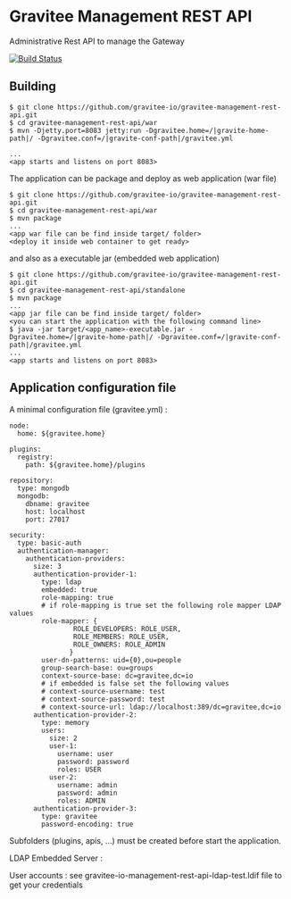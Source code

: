 # Gravitee Management REST API

Administrative Rest API to manage the Gateway

[![Build Status](http://build.gravitee.io/jenkins/buildStatus/icon?job=gravitee-management-rest-api)](http://build.gravitee.io/jenkins/view/Tous/job/gravitee-management-rest-api/)

## Building

```
$ git clone https://github.com/gravitee-io/gravitee-management-rest-api.git
$ cd gravitee-management-rest-api/war
$ mvn -Djetty.port=8083 jetty:run -Dgravitee.home=/|gravite-home-path|/ -Dgravitee.conf=/|gravite-conf-path|/gravitee.yml

...
<app starts and listens on port 8083>
```
The application can be package and deploy as web application (war file)
```
$ git clone https://github.com/gravitee-io/gravitee-management-rest-api.git
$ cd gravitee-management-rest-api/war
$ mvn package
...
<app war file can be find inside target/ folder>
<deploy it inside web container to get ready>
```
and also as a executable jar (embedded web application)
```
$ git clone https://github.com/gravitee-io/gravitee-management-rest-api.git
$ cd gravitee-management-rest-api/standalone
$ mvn package
...
<app jar file can be find inside target/ folder>
<you can start the application with the following command line>
$ java -jar target/<app_name>-executable.jar -Dgravitee.home=/|gravite-home-path|/ -Dgravitee.conf=/|gravite-conf-path|/gravitee.yml
...
<app starts and listens on port 8083>
```
## Application configuration file

A minimal configuration file (gravitee.yml) :

```
node:
  home: ${gravitee.home}

plugins:
  registry:
    path: ${gravitee.home}/plugins

repository:
  type: mongodb
  mongodb:
    dbname: gravitee
    host: localhost
    port: 27017

security:
  type: basic-auth
  authentication-manager:
    authentication-providers:
      size: 3
      authentication-provider-1:
        type: ldap
        embedded: true
        role-mapping: true		
        # if role-mapping is true set the following role mapper LDAP values
        role-mapper: {
                ROLE_DEVELOPERS: ROLE_USER,
                ROLE_MEMBERS: ROLE_USER,
                ROLE_OWNERS: ROLE_ADMIN
               }
        user-dn-patterns: uid={0},ou=people
        group-search-base: ou=groups
        context-source-base: dc=gravitee,dc=io
        # if embedded is false set the following values 
        # context-source-username: test
        # context-source-password: test
        # context-source-url: ldap://localhost:389/dc=gravitee,dc=io
      authentication-provider-2:
        type: memory
        users:
          size: 2
          user-1:
            username: user
            password: password
            roles: USER
          user-2:
            username: admin
            password: admin
            roles: ADMIN
      authentication-provider-3:
        type: gravitee
        password-encoding: true
```
Subfolders (plugins, apis, ...) must be created before start the application.

LDAP Embedded Server :

User accounts : see gravitee-io-management-rest-api-ldap-test.ldif file to get your credentials
